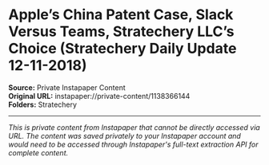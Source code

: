 # Apple’s China Patent Case, Slack Versus Teams, Stratechery LLC’s Choice (Stratechery Daily Update 12-11-2018)

**Source:** Private Instapaper Content  
**Original URL:** instapaper://private-content/1138366144  
**Folders:** Stratechery  

---

*This is private content from Instapaper that cannot be directly accessed via URL. The content was saved privately to your Instapaper account and would need to be accessed through Instapaper's full-text extraction API for complete content.*